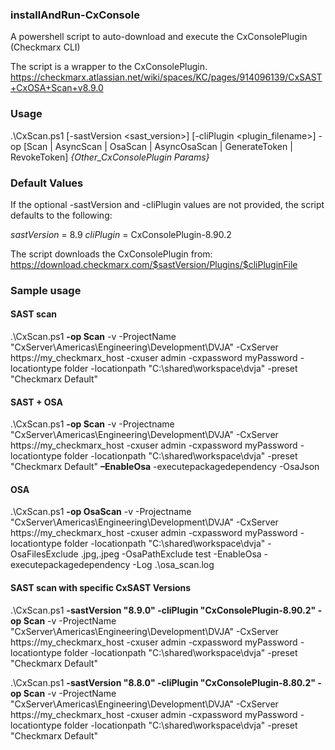 ### installAndRun-CxConsole

A powershell script to auto-download and execute the CxConsolePlugin (Checkmarx CLI)

The script is a wrapper to the CxConsolePlugin. 
    https://checkmarx.atlassian.net/wiki/spaces/KC/pages/914096139/CxSAST+CxOSA+Scan+v8.9.0

### Usage

.\CxScan.ps1  [-sastVersion &lt;sast_version&gt;] [-cliPlugin &lt;plugin_filename&gt;] -op [Scan | AsyncScan | OsaScan | AsyncOsaScan | GenerateToken |  RevokeToken] *{Other_CxConsolePlugin Params}*

### Default Values

If the optional -sastVersion and -cliPlugin values are not provided, the script defaults to the following:

*sastVersion* = 8.9
*cliPlugin* = CxConsolePlugin-8.90.2

The script downloads the CxConsolePlugin from:
https://download.checkmarx.com/$sastVersion/Plugins/$cliPluginFile

### Sample usage

#### SAST scan
.\CxScan.ps1  **-op Scan** -v -ProjectName "CxServer\Americas\Engineering\Development\DVJA" -CxServer https://my_checkmarx_host -cxuser admin -cxpassword myPassword -locationtype folder -locationpath "C:\shared\workspace\dvja" -preset "Checkmarx Default"

#### SAST + OSA
.\CxScan.ps1  **-op Scan** -v -Projectname "CxServer\Americas\Engineering\Development\DVJA" -CxServer https://my_checkmarx_host -cxuser admin -cxpassword myPassword -locationtype folder -locationpath "C:\shared\workspace\dvja" -preset "Checkmarx Default" **–EnableOsa** -executepackagedependency -OsaJson

#### OSA
.\CxScan.ps1  **-op OsaScan** -v -Projectname "CxServer\Americas\Engineering\Development\DVJA" -CxServer https://my_checkmarx_host -cxuser admin -cxpassword myPassword -locationtype folder -locationpath "C:\shared\workspace\dvja" -OsaFilesExclude .jpg,.jpeg -OsaPathExclude test -EnableOsa -executepackagedependency -Log .\osa_scan.log

#### SAST scan with specific CxSAST Versions
.\CxScan.ps1  **-sastVersion "8.9.0" -cliPlugin "CxConsolePlugin-8.90.2" -op Scan** -v -ProjectName "CxServer\Americas\Engineering\Development\DVJA" -CxServer https://my_checkmarx_host -cxuser admin -cxpassword myPassword -locationtype folder -locationpath "C:\shared\workspace\dvja" -preset "Checkmarx Default"

.\CxScan.ps1  **-sastVersion "8.8.0" -cliPlugin "CxConsolePlugin-8.80.2" -op Scan** -v -ProjectName "CxServer\Americas\Engineering\Development\DVJA" -CxServer https://my_checkmarx_host -cxuser admin -cxpassword myPassword -locationtype folder -locationpath "C:\shared\workspace\dvja" -preset "Checkmarx Default"

